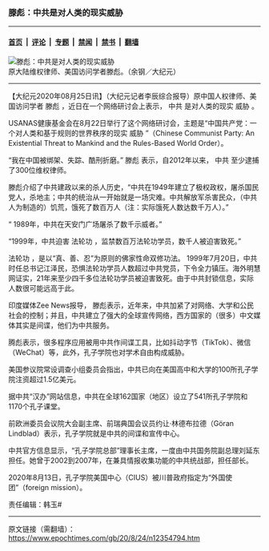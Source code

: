 ### 滕彪：中共是对人类的现实威胁

---

#### [首页](../../../..?n12354794) &nbsp;|&nbsp; [评论](../../../../../epoch-comment?n12354794) &nbsp;|&nbsp; [专题](../../../../../epoch-special?n12354794) &nbsp;|&nbsp; [禁闻](../../../../../epoch-news?n12354794) &nbsp;|&nbsp; [禁书](../../../../../books?n12354794) &nbsp;|&nbsp; [翻墙](https://github.com/gfw-breaker/nogfw/blob/master/README.md?n12354794)


<div><img alt="滕彪：中共是对人类的现实威胁" class="attachment-djy_600_400 size-djy_600_400 wp-post-image" src="https://i.epochtimes.com/assets/uploads/2020/08/007E.jpg"/>
<div class="caption">
 原大陆维权律师、美国访问学者滕彪。（余钢／大纪元）
</div></div><hr/><div class="post_content" id="artbody" itemprop="articleBody">
 <!-- article content begin -->
 <p>
  【大纪元2020年08月25日讯】（大纪元记者李辰综合报导）原中国人权律师、美国访问学者
  <ok href="https://www.epochtimes.com/gb/tag/%E6%BB%95%E5%BD%AA.html">
   滕彪
  </ok>
  ，近日在一个网络研讨会上表示，
  <ok href="https://www.epochtimes.com/gb/tag/%E4%B8%AD%E5%85%B1.html">
   中共
  </ok>
  是对人类的现实
  <ok href="https://www.epochtimes.com/gb/tag/%E5%A8%81%E8%83%81.html">
   威胁
  </ok>
  。
 </p>
 <p>
  USANAS健康基金会在8月22日举行了这个网络研讨会，主题是“中国共产党：一个对人类和基于规则的世界秩序的现实
  <ok href="https://www.epochtimes.com/gb/tag/%E5%A8%81%E8%83%81.html">
   威胁
  </ok>
  ”（Chinese Communist Party: An Existential Threat to Mankind and the Rules-Based World Order）。
 </p>
 <p>
  “我在中国被绑架、失踪、酷刑折磨。”
  <ok href="https://www.epochtimes.com/gb/tag/%E6%BB%95%E5%BD%AA.html">
   滕彪
  </ok>
  表示，自2012年以来，
  <ok href="https://www.epochtimes.com/gb/tag/%E4%B8%AD%E5%85%B1.html">
   中共
  </ok>
  至少逮捕了300位维权律师。
 </p>
 <p>
  滕彪介绍了中共建政以来的杀人历史，“中共在1949年建立了极权政权，屠杀国民党人，杀地主；中共的统治从一开始就是一场灾难。中共解放军杀害民众，（中共人为制造的）饥荒，饿死了数百万人（注：实际饿死人数达数千万人）。”
 </p>
 <p>
  “ 1989年，中共在天安门广场屠杀了数千示威者。”
 </p>
 <p>
  “1999年，中共迫害
  <ok href="https://www.epochtimes.com/gb/tag/%E6%B3%95%E8%BD%AE%E5%8A%9F.html">
   法轮功
  </ok>
  ，监禁数百万法轮功学员，数千人被迫害致死。”
 </p>
 <p>
  <ok href="https://www.epochtimes.com/gb/tag/%E6%B3%95%E8%BD%AE%E5%8A%9F.html">
   法轮功
  </ok>
  ，是以“真、善、忍”为原则的佛家性命双修功法。 1999年7月20日，中共时任总书记江泽民，恐惧法轮功学员人数超过中共党员，下令全力镇压。海外明慧网证实，21年来至少四千多位法轮功学员被迫害致死。由于中共封锁信息，实际人数很可能远高于此。
 </p>
 <p>
  印度媒体Zee News报导， 滕彪表示，近年来，中共加紧了对网络、大学和公民社会的控制；并且，中共建立了强大的全球宣传网络，西方国家的（很多）中文媒体其实是间谍，他们为中共服务。
 </p>
 <p>
  腾彪表示，很多程序应用被用中共作间谍工具，比如抖动字节（TikTok）、微信（WeChat）等，此外，孔子学院也对学术自由构成威胁。
 </p>
 <p>
  美国参议院常设调查小组委员会指出，中共已向在美国高中和大学的100所孔子学院注资超过1.5亿美元。
 </p>
 <p>
  据中共“汉办”网站信息，中共在全球162国家（地区）设立了541所孔子学院和1170个孔子课堂。
 </p>
 <p>
  前欧洲委员会议院大会副主席、前瑞典国会议员约让‧林德布拉德（Göran Lindblad）表示，孔子学院就是中共的间谍和宣传中心。
 </p>
 <p>
  中共官方信息显示，“孔子学院总部”理事长主席，一度由中共国务院副总理刘延东担任。她曾于2002到2007年，在兼具情报收集功能的中共统战部，担任部长。
 </p>
 <p>
  2020年8月13日，孔子学院美国中心（CIUS）被川普政府指定为“外国使团”（foreign mission）。
 </p>
 <p>
  责任编辑：韩玉#
 </p>
 <!-- article content end -->
 <div id="below_article_ad">
 </div>
</div>


---

原文链接（需翻墙）：https://www.epochtimes.com/gb/20/8/24/n12354794.htm